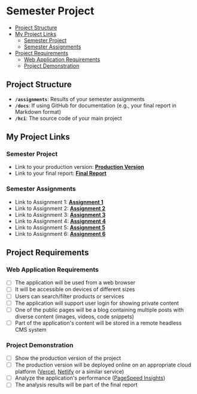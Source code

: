 # Semester Project <!-- omit in toc -->

- [Project Structure](#project-structure)
- [My Project Links](#my-project-links)
  - [Semester Project](#semester-project)
  - [Semester Assignments](#semester-assignments)
- [Project Requirements](#project-requirements)
  - [Web Application Requirements](#web-application-requirements)
  - [Project Demonstration](#project-demonstration)

## Project Structure

- **`/assignments`**: Results of your semester assignments
- **`/docs`**: If using GitHub for documentation (e.g., your final report in Markdown format)
- **`/hci`**: The source code of your main project

## My Project Links

### Semester Project

- Link to your production version: [**Production Version**](https://cyops.vercel.app/) <!-- Replace with actual URL -->
- Link to your final report: [**Final Report**](https://www.notion.so/cyOps-Report-2593b8213e46803aa856d7e2af336937?source=copy_link) <!-- Replace with actual URL -->
<!-- Add more as necessary -->

### Semester Assignments

- Link to Assignment 1: [**Assignment 1**](assignments/Assignment%201/Figma.mp4) <!-- Replace with actual URL -->
- Link to Assignment 2: [**Assignment 2**](https://carpal-helicopter-e7b.notion.site/User-Personas-Information-Arhitecture-12f3b8213e468030a6eecb1ef5f5f04e) <!-- Replace with actual URL -->
- Link to Assignment 3: [**Assignment 3**](https://cyops.vercel.app/) <!-- Replace with actual URL -->
- Link to Assignment 4: [**Assignment 4**](assignments/Assignment%204/Main%20page.png) <!-- Replace with actual URL -->
- Link to Assignment 5: [**Assignment 5**](https://cyops.vercel.app/blog) <!-- Replace with actual URL -->
- Link to Assignment 6: [**Assignment 6**](assignments/Assignment%206/Figma.mp4) <!-- Replace with actual URL -->
<!-- Add more assignments as necessary -->


## Project Requirements

### Web Application Requirements

- [ ] The application will be used from a web browser
- [ ] It will be accessible on devices of different sizes
- [ ] Users can search/filter products or services
- [ ] The application will support user login for showing private content
- [ ] One of the public pages will be a blog containing multiple posts with diverse content (images, videos, code snippets)
- [ ] Part of the application's content will be stored in a remote headless CMS system

### Project Demonstration

- [ ] Show the production version of the project
- [ ] The production version will be deployed online on an appropriate cloud platform ([Vercel](https://vercel.com), [Netlify](https://www.netlify.com/) or a similar service)
- [ ] Analyze the application's performance ([PageSpeed Insights](https://pagespeed.web.dev/))
- [ ] The analysis results will be part of the final report
